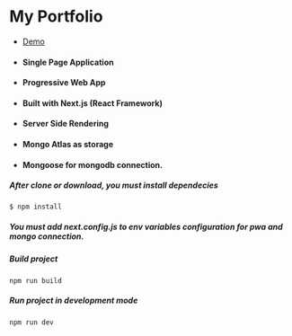 # My Portfolio

* [Demo](https://axs-react-dev.vercel.app/)
* #### Single Page Application
* #### Progressive Web App
* #### Built with Next.js (React Framework)
* #### Server Side Rendering
* #### Mongo Atlas as storage
* #### Mongoose for mongodb connection.

##### After clone or download, you must install dependecies
`$ npm install`

##### You must add next.config.js to env variables configuration for pwa and mongo connection.

##### Build project
`npm run build`

##### Run project in development mode
`npm run dev`
